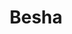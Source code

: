 ---
title: Besha
date: 
draft: false

# descripcion
description : Triángulo brillante

materials: Plata 925

color: Plateado

dimensions: 0,7 cm

code: 01-03-0252

type: "Aros"

categories: []

price: $6.600,00

price_eftvo: $5.610,00

# Images
# first image will be shown in the product page
images:
  # - image: "images/path_to_image"
  # La ubicacion de las imagenes es imagenes/Aros/Aros.Microcubic/01-03-0252-besha
  - image: "./images/aros/microcubic/01-03-0252-triangulo-brillante_a.jpeg"
  - image: "./images/aros/microcubic/01-03-0252-triangulo-brillante_b.jpeg"
---